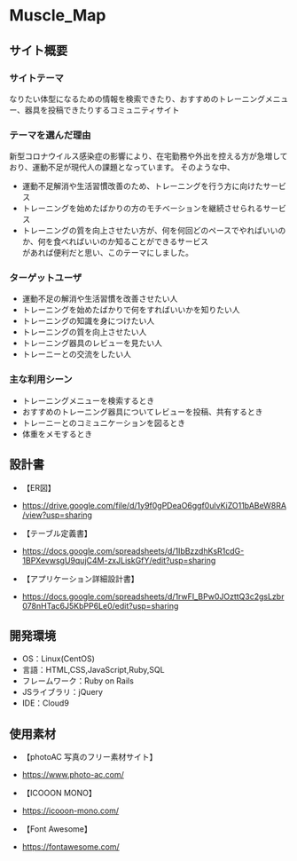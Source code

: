 # Muscle_Map

## サイト概要
### サイトテーマ
なりたい体型になるための情報を検索できたり、おすすめのトレーニングメニュー、器具を投稿できたりするコミュニティサイト


### テーマを選んだ理由
新型コロナウイルス感染症の影響により、在宅勤務や外出を控える方が急増しており、運動不足が現代人の課題となっています。
そのような中、
- 運動不足解消や生活習慣改善のため、トレーニングを行う方に向けたサービス
- トレーニングを始めたばかりの方のモチベーションを継続させられるサービス
- トレーニングの質を向上させたい方が、何を何回どのペースでやればいいのか、何を食べればいいのか知ることができるサービス<br>
があれば便利だと思い、このテーマにしました。


### ターゲットユーザ
- 運動不足の解消や生活習慣を改善させたい人
- トレーニングを始めたばかりで何をすればいいかを知りたい人
- トレーニングの知識を身につけたい人
- トレーニングの質を向上させたい人
- トレーニング器具のレビューを見たい人
- トレーニーとの交流をしたい人


### 主な利用シーン
- トレーニングメニューを検索するとき
- おすすめのトレーニング器具についてレビューを投稿、共有するとき
- トレーニーとのコミュニケーションを図るとき
- 体重をメモするとき


## 設計書
- 【ER図】
- https://drive.google.com/file/d/1y9f0gPDeaO6ggf0ulvKiZO11bABeW8RA/view?usp=sharing

- 【テーブル定義書】
- https://docs.google.com/spreadsheets/d/1IbBzzdhKsR1cdG-1BPXevwsgU9qujC4M-zxJLiskGfY/edit?usp=sharing

- 【アプリケーション詳細設計書】
- https://docs.google.com/spreadsheets/d/1rwFI_BPw0JOzttQ3c2gsLzbr078nHTac6J5KbPP6Le0/edit?usp=sharing


## 開発環境
- OS：Linux(CentOS)
- 言語：HTML,CSS,JavaScript,Ruby,SQL
- フレームワーク：Ruby on Rails
- JSライブラリ：jQuery
- IDE：Cloud9

## 使用素材
- 【photoAC 写真のフリー素材サイト】
- https://www.photo-ac.com/

- 【ICOOON MONO】
- https://icooon-mono.com/

- 【Font Awesome】
- https://fontawesome.com/